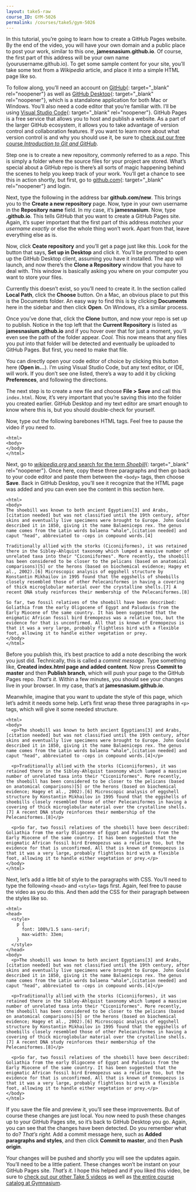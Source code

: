 ```yaml
---
layout: take5-raw
course_ID: GYM-5026
permalink: /courses/take5/gym-5026
---
```


In this tutorial, you’re going to learn how to create a GitHub Pages website. By the end of the video, you will have your own domain and a public place to post your work, similar to this one, **jamesnasium.github.io**. Of course, the first part of this address will be your own name (yourusername.github.io). To get some sample content for your site, you’ll take some text from a <cite>Wikipedia</cite> article, and place it into a simple HTML page like so.

To follow along, you’ll need an account on [GitHub][1]{: target="_blank" rel="noopener"} as well as [GitHub Desktop][2]{: target="_blank" rel="noopener"}, which is a standalone application for both Mac or Windows.  You’ll also need a code editor that you’re familiar with. I’ll be using [Visual Studio Code][3]{: target="_blank" rel="noopener"}. GitHub Pages is a free service that allows you to host and publish a website. As a part of the larger GitHub ecosystem, it allows you to take advantage of version control and collaboration features. If you want to learn more about what version control is and why you should use it, be sure to [check out our free course <cite>Introduction to Git and GitHub</cite>][4].

Step one is to create a new repository, commonly referred to as a <i>repo</i>. This is simply a folder where the source files for your project are stored. What’s special about a GitHub repo is there’s all sorts of magic happening behind the scenes to help you keep track of your work. You’ll get a chance to see this in action shortly, but first, go to [github.com][1]{: target="_blank" rel="noopener"} and login.

Next, type the following in the address bar **github.com/new**. This brings you to the **Create a new repository** page. Now, type in your own username in the **Repository name** field. In my case, it’s **jamesnasium**. Now, type **.github.io**. This tells GitHub that you want to create a GitHub Pages site. Again, it’s super important that the first part of this address *matches your username exactly* or else the whole thing won’t work. Apart from that, leave everything else as is.

Now, click **Ceate repository** and you’ll get a page just like this. Look for the button that says, **Set up in Desktop** and click it. You’ll be prompted to open up the GitHub Desktop client, assuming you have it installed. The app will launch, and now there’s the **Clone a Repository** window that you have to deal with. This window is basically asking you where on your computer you want to store your files.

Currently this doesn’t exist, so you’ll need to create it. In the section called **Local Path**, click the **Choose** button. On a Mac, an obvious place to put this is the Documents folder. An easy way to find this is by clicking **Documents** here in the sidebar and then click **Open**. On Windows, it’s a similar process.

Once you’ve done that, click the **Clone** button, and now your repo is set up to publish. Notice in the top left that the **Current Repository** is listed as **jamesnasium.github.io** and if you hover over that for just a moment, you’ll even see the path of the folder appear. *Cool.* This now means that any files you put into that folder will be detected and eventually be uploaded to GitHub Pages. But first, you need to make that file.

You can directly open your code editor of choice by clicking this button here (**Open in…**). I’m using Visual Studio Code, but any text editor, or IDE, will work. If you don’t see one listed, there’s a way to add it by clicking **Preferences**, and following the directions.

The next step is to create a new file and choose **File > Save** and call this `index.html`. Now, it’s very important that you’re saving this into the folder you created earlier. GitHub Desktop and my text editor are smart enough to know where this is, but you should double-check for yourself.

Now, type out the following barebones HTML tags. Feel free to pause the video if you need to.

```markup
<html>
<body>
</body>
</html>
```

Next, go to [<cite>wikipedia.org</cite> and search for the term <i>Shoebill</i>][5]{: target="_blank" rel="noopener"}. Once here, copy these three paragraphs and then go back to your code editor and paste them between the `<body>` tags, then choose **Save**. Back in GitHub Desktop, you’ll see it recognize that the HTML page was added and you can even see the content in this section here.

```markup
<html>
<body>
The shoebill was known to both ancient Egyptians[3] and Arabs,[citation needed] but was not classified until the 19th century, after skins and eventually live specimens were brought to Europe. John Gould described it in 1850, giving it the name Balaeniceps rex. The genus name comes from the Latin words balaena "whale",[citation needed] and caput "head", abbreviated to -ceps in compound words.[4]

Traditionally allied with the storks (Ciconiiformes), it was retained there in the Sibley-Ahlquist taxonomy which lumped a massive number of unrelated taxa into their "Ciconiiformes". More recently, the shoebill has been considered to be closer to the pelicans (based on anatomical comparisons)[5] or the herons (based on biochemical evidence; Hagey et al., 2002).[6] Microscopic analysis of eggshell structure by Konstantin Mikhailov in 1995 found that the eggshells of shoebills closely resembled those of other Pelecaniformes in having a covering of thick microglobular material over the crystalline shells.[7] A recent DNA study reinforces their membership of the Pelecaniformes.[8]

So far, two fossil relatives of the shoebill have been described: Goliathia from the early Oligocene of Egypt and Paludavis from the Early Miocene of the same country. It has been suggested that the enigmatic African fossil bird Eremopezus was a relative too, but the evidence for that is unconfirmed. All that is known of Eremopezus is that it was a very large, probably flightless bird with a flexible foot, allowing it to handle either vegetation or prey.
</body>
</html>
```

Before you publish this, it’s best practice to add a note describing the work you just did. Technically, this is called a <i>commit message</i>. Type something like, **Created index.html page and added content**. Now press **Commit to master** and then **Publish branch**, which will push your page to the GitHub Pages repo. *That’s it*. Within a few minutes, you should see your changes live in your browser. In my case, that’s at **jamesnasium.github.io**.

Meanwhile, imagine that you want to update the style of this page, which let’s admit it needs some help. Let’s first wrap these three paragraphs in `<p>` tags, which will give it some needed structure.

```markup
<html>
<body>
  <p>The shoebill was known to both ancient Egyptians[3] and Arabs,[citation needed] but was not classified until the 19th century, after skins and eventually live specimens were brought to Europe. John Gould described it in 1850, giving it the name Balaeniceps rex. The genus name comes from the Latin words balaena "whale",[citation needed] and caput "head", abbreviated to -ceps in compound words.[4]</p>

  <p>Traditionally allied with the storks (Ciconiiformes), it was retained there in the Sibley-Ahlquist taxonomy which lumped a massive number of unrelated taxa into their "Ciconiiformes". More recently, the shoebill has been considered to be closer to the pelicans (based on anatomical comparisons)[5] or the herons (based on biochemical evidence; Hagey et al., 2002).[6] Microscopic analysis of eggshell structure by Konstantin Mikhailov in 1995 found that the eggshells of shoebills closely resembled those of other Pelecaniformes in having a covering of thick microglobular material over the crystalline shells.[7] A recent DNA study reinforces their membership of the Pelecaniformes.[8]</p>

  <p>So far, two fossil relatives of the shoebill have been described: Goliathia from the early Oligocene of Egypt and Paludavis from the Early Miocene of the same country. It has been suggested that the enigmatic African fossil bird Eremopezus was a relative too, but the evidence for that is unconfirmed. All that is known of Eremopezus is that it was a very large, probably flightless bird with a flexible foot, allowing it to handle either vegetation or prey.</p>
</body>
</html>
```

Next, let’s add a little bit of style to the paragraphs with CSS. You’ll need to type the following `<head>` and `<style>` tags first. Again, feel free to pause the video as you do this. And then add the CSS for their paragraph between the styles like so.

```markup
<html>
<head>
  <style>
    p {
      font: 100%/1.5 sans-serif;
      max-width: 33em;
    }
  </style>
</head>
<body>
  <p>The shoebill was known to both ancient Egyptians[3] and Arabs,[citation needed] but was not classified until the 19th century, after skins and eventually live specimens were brought to Europe. John Gould described it in 1850, giving it the name Balaeniceps rex. The genus name comes from the Latin words balaena "whale",[citation needed] and caput "head", abbreviated to -ceps in compound words.[4]</p>

  <p>Traditionally allied with the storks (Ciconiiformes), it was retained there in the Sibley-Ahlquist taxonomy which lumped a massive number of unrelated taxa into their "Ciconiiformes". More recently, the shoebill has been considered to be closer to the pelicans (based on anatomical comparisons)[5] or the herons (based on biochemical evidence; Hagey et al., 2002).[6] Microscopic analysis of eggshell structure by Konstantin Mikhailov in 1995 found that the eggshells of shoebills closely resembled those of other Pelecaniformes in having a covering of thick microglobular material over the crystalline shells.[7] A recent DNA study reinforces their membership of the Pelecaniformes.[8]</p>

  <p>So far, two fossil relatives of the shoebill have been described: Goliathia from the early Oligocene of Egypt and Paludavis from the Early Miocene of the same country. It has been suggested that the enigmatic African fossil bird Eremopezus was a relative too, but the evidence for that is unconfirmed. All that is known of Eremopezus is that it was a very large, probably flightless bird with a flexible foot, allowing it to handle either vegetation or prey.</p>
</body>
</html>
```

If you save the file and preview it, you’ll see these improvements. But of course these changes are just local. You now need to push these changes up to your GitHub Pages site, so it’s back to GitHub Desktop you go. Again, you can see that the changes have been detected. Do you remember what to do? *That’s right.* Add a commit message here, such as **Added paragraphs and styles**, and then click **Commit to master**, and then **Push origin**.

Your changes will be pushed and shortly you will see the updates again. You’ll need to be a little patient. These changes won’t be instant on your GitHub Pages site. *That’s it.* I hope this helped and if you liked this video, be sure to [check out our other Take 5 videos][6] as well as [the entire course catalog at Gymnasium][7].

[1]: https://github.com
[2]: https://desktop.github.com
[3]: https://code.visualstudio.com
[4]: https://thegymnasium.com/courses/GYM/006/0/about
[5]: https://en.wikipedia.org/wiki/Shoebill
[6]: https://thegymnasium.com/take5
[7]: https://thegymnasium.com/courses
